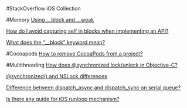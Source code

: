 #StackOverflow iOS Collection

#Memory
[Using __block and __weak](http://stackoverflow.com/questions/19227982/using-block-and-weak)

[How do I avoid capturing self in blocks when implementing an API?](http://stackoverflow.com/questions/7853915/how-do-i-avoid-capturing-self-in-blocks-when-implementing-an-api)

[What does the “__block” keyword mean?](http://stackoverflow.com/questions/7080927/what-does-the-block-keyword-mean)

#Cocoapods
 [How to remove CocoaPods from a project?](http://stackoverflow.com/questions/16427421/how-to-remove-cocoapods-from-a-project)
 
#Multithreading
 [How does @synchronized lock/unlock in Objective-C?](http://stackoverflow.com/questions/1215330/how-does-synchronized-lock-unlock-in-objective-c)
 
 [@synchronized() and NSLock differences](http://stackoverflow.com/questions/1776042/synchronized-and-nslock-differences)
 
 [Difference between dispatch_async and dispatch_sync on serial queue?](http://stackoverflow.com/questions/19822700/difference-between-dispatch-async-and-dispatch-sync-on-serial-queue/)
 
 [Is there any guide for iOS runloop mechanism?](http://stackoverflow.com/questions/6216664/is-there-any-guide-for-ios-runloop-mechanism/)
